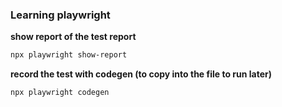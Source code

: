 ### Learning playwright


**show report of the test report**

```sh
npx playwright show-report
```

**record the test with codegen (to copy into the file to run later)**

```sh
npx playwright codegen
```

